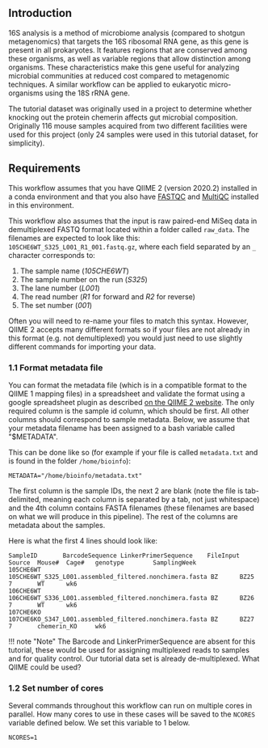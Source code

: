 ## Introduction

16S analysis is a method of microbiome analysis (compared to shotgun metagenomics) that targets the 16S ribosomal RNA gene, as this gene is present in all prokaryotes. It features regions that are conserved among these organisms, as well as variable regions that allow distinction among organisms. These characteristics make this gene useful for analyzing microbial communities at reduced cost compared to metagenomic techniques. A similar workflow can be applied to eukaryotic micro-organisms using the 18S rRNA gene.

The tutorial dataset was originally used in a project to determine whether knocking out the protein chemerin affects gut microbial composition. Originally 116 mouse samples acquired from two different facilities were used for this project (only 24 samples were used in this tutorial dataset, for simplicity). 


## Requirements

This workflow assumes that you have QIIME 2 (version 2020.2) installed in a conda environment and that you also have [FASTQC][15] and [MultiQC][16] installed in this environment.

This workflow also assumes that the input is raw paired-end MiSeq data in demultiplexed FASTQ format located within a folder called `raw_data`. The filenames are expected to look like this: `105CHE6WT_S325_L001_R1_001.fastq.gz`, where each field separated by an `_` character corresponds to:

1. The sample name (_105CHE6WT_)
2. The sample number on the run (_S325_)
3. The lane number (_L001_)
4. The read number (_R1_ for forward and _R2_ for reverse)
5. The set number (_001_)

Often you will need to re-name your files to match this syntax. However, QIIME 2 accepts many different formats so if your files are not already in this format (e.g. not demultiplexed) you would just need to use slightly different commands for importing your data.


### 1.1 Format metadata file

You can format the metadata file (which is in a compatible format to the QIIME 1 mapping files) in a spreadsheet and validate the format using a google spreadsheet plugin as described [on the QIIME 2 website][2]. The only required column is the sample id column, which should be first. All other columns should correspond to sample metadata. Below, we assume that your metadata filename has been assigned to a bash variable called "$METADATA".

This can be done like so (for example if your file is called `metadata.txt` and is found in the folder `/home/bioinfo`):

```
METADATA="/home/bioinfo/metadata.txt"
```

The first column is the sample IDs, the next 2 are blank (note the file is tab-delimited, meaning each column is separated by a tab, not just whitespace) and the 4th column contains FASTA filenames (these filenames are based on what we will produce in this pipeline). The rest of the columns are metadata about the samples.

Here is what the first 4 lines should look like:

```
SampleID       BarcodeSequence LinkerPrimerSequence    FileInput       Source  Mouse#  Cage#   genotype        SamplingWeek
105CHE6WT                       105CHE6WT_S325_L001.assembled_filtered.nonchimera.fasta BZ      BZ25    7       WT      wk6
106CHE6WT                       106CHE6WT_S336_L001.assembled_filtered.nonchimera.fasta BZ      BZ26    7       WT      wk6
107CHE6KO                       107CHE6KO_S347_L001.assembled_filtered.nonchimera.fasta BZ      BZ27    7       chemerin_KO     wk6
```

!!! note "Note"
    The Barcode and LinkerPrimerSequence are absent for this tutorial, these would be used for assigning multiplexed reads to samples and for quality control. Our tutorial data set is already de-multiplexed. What QIIME could be used? 
 

### 1.2 Set number of cores

Several commands throughout this workflow can run on multiple cores in parallel. How many cores to use in these cases will be saved to the `NCORES` variable defined below. We set this variable to 1 below.

```
NCORES=1
```

[2]: https://docs.qiime2.org/2020.2/tutorials/metadata/#metadata-formatting-requirements
[15]: https://www.bioinformatics.babraham.ac.uk/projects/fastqc/
[16]: https://multiqc.info/
